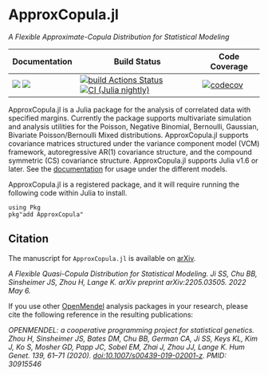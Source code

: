 # ApproxCopula.jl 

*A Flexible Approximate-Copula Distribution for Statistical Modeling*

| **Documentation** | **Build Status** | **Code Coverage**  |
|-------------------|------------------|--------------------|
| [![](https://img.shields.io/badge/docs-dev-blue.svg)](https://OpenMendel.github.io/ApproxCopula.jl/dev) [![](https://img.shields.io/badge/docs-stable-blue.svg)](https://OpenMendel.github.io/ApproxCopula.jl/stable) | [![build Actions Status](https://github.com/OpenMendel/ApproxCopula.jl/workflows/CI/badge.svg)](https://github.com/OpenMendel/ApproxCopula.jl/actions) [![CI (Julia nightly)](https://github.com/openmendel/ApproxCopula.jl/workflows/JuliaNightly/badge.svg)](https://github.com/OpenMendel/ApproxCopula.jl/actions/workflows/JuliaNightly.yml)| [![codecov](https://codecov.io/gh/OpenMendel/ApproxCopula.jl/branch/master/graph/badge.svg?token=YyPqiFpIM1)](https://codecov.io/gh/OpenMendel/ApproxCopula.jl) |

ApproxCopula.jl is a Julia package for the analysis of correlated data with specified margins. Currently the package supports multivariate simulation and analysis utilities for the Poisson, Negative Binomial, Bernoulli, Gaussian, Bivariate Poisson/Bernoulli Mixed distributions. ApproxCopula.jl supports covariance matrices structured under the variance component model (VCM) framework, autoregressive AR(1) covariance structure, and the compound symmetric (CS) covariance structure. ApproxCopula.jl supports Julia v1.6 or later. See the [documentation](https://openmendel.github.io/ApproxCopula.jl/dev/) for usage under the different models.

ApproxCopula.jl is a registered package, and it will require running the following code within Julia to install. 

```{julia}
using Pkg
pkg"add ApproxCopula"
```

## Citation

The manuscript for `ApproxCopula.jl` is available on [arXiv](https://arxiv.org/abs/2205.03505).

*A Flexible Quasi-Copula Distribution for Statistical Modeling. Ji SS, Chu BB, Sinsheimer JS, Zhou H, Lange K. arXiv preprint arXiv:2205.03505. 2022 May 6.*

If you use other [OpenMendel](https://openmendel.github.io) analysis packages in your research, please cite the following reference in the resulting publications:

*OPENMENDEL: a cooperative programming project for statistical genetics. Zhou H, Sinsheimer JS, Bates DM, Chu BB, German CA, Ji SS, Keys KL, Kim J, Ko S, Mosher GD, Papp JC, Sobel EM, Zhai J, Zhou JJ, Lange K. Hum Genet. 139, 61–71 (2020). [doi:10.1007/s00439-019-02001-z](10.1007/s00439-019-02001-z). PMID: 30915546*
